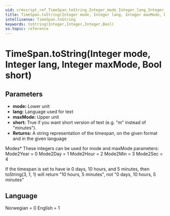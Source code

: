 ```yaml
---
uid: crmscript_ref_TimeSpan_toString_Integer_mode_Integer_lang_Integer_maxMode_Bool_short
title: TimeSpan.toString(Integer mode, Integer lang, Integer maxMode, Bool short)
intellisense: TimeSpan.toString
keywords: toString(Integer,Integer,Integer,Bool)
so.topic: reference
---
```


# TimeSpan.toString(Integer mode, Integer lang, Integer maxMode, Bool short)

## Parameters

* **mode:** Lower unit
* **lang:** Language used for text
* **maxMode:** Upper unit
* **short:** True if you want short version of text (e.g. "m" instead of "minutes").
* **Returns:** A string representation of the timespan, on the given format and in the given language

Modes* These integers can be used for mode and maxMode parameters:
Mode2Year = 0
Mode2Day = 1
Mode2Hour = 2
Mode2Min = 3
Mode2Sec = 4

If the timespan is set to have ie 0 days, 10 hours, and 5 minutes, then toString(3, 1, 1) will return "10 hours, 5 minutes", not "0 days, 10 hours, 5 minutes"

## Language

Norwegian = 0
English = 1

